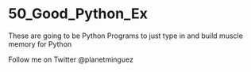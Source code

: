 # 50_Good_Python_Ex
These are going to be Python Programs to just type in and build muscle memory for Python

Follow me on Twitter @planetminguez
